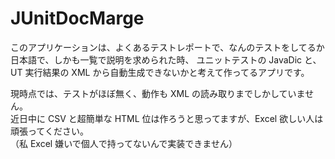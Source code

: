 # JUnitDocMarge

このアプリケーションは、よくあるテストレポートで、なんのテストをしてるか日本語で、しかも一覧で説明を求められた時、
ユニットテストの JavaDic と、UT 実行結果の XML から自動生成できないかと考えて作ってるアプリです。

現時点では、テストがほぼ無く、動作も XML の読み取りまでしかしていません。  
近日中に CSV と超簡単な HTML 位は作ろうと思ってますが、Excel 欲しい人は頑張ってください。  
（私 Excel 嫌いで個人で持ってないんで実装できません）
